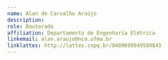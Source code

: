 ```yaml
---
name: Alan de Carvalho Araújo
description: 
role: Doutorado
affiliation: Departamento de Engenharia Elétrica
linkemail: alan.araujo@nca.ufma.br
linklattes: http://lattes.cnpq.br/0409699949589843
---
```


